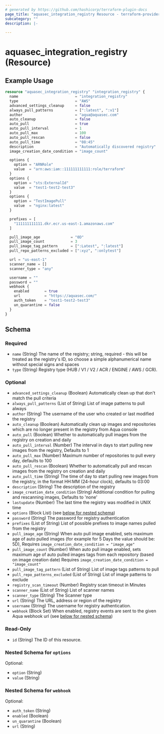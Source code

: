 ```yaml
---
# generated by https://github.com/hashicorp/terraform-plugin-docs
page_title: "aquasec_integration_registry Resource - terraform-provider-aquasec"
subcategory: ""
description: |-
  
---
```


# aquasec_integration_registry (Resource)



## Example Usage

```terraform
resource "aquasec_integration_registry" "integration_registry" {
  name                          = "integration_registry"
  type                          = "AWS"
  advanced_settings_cleanup     = false
  always_pull_patterns          = [":latest", ":v1"]
  author                        = "aqua@aquasec.com"
  auto_cleanup                  = false
  auto_pull                     = true
  auto_pull_interval            = 1
  auto_pull_max                 = 100
  auto_pull_rescan              = false
  auto_pull_time                = "08:45"
  description                   = "Automatically discovered registry"
  image_creation_date_condition = "image_count"

  options {
    option = "ARNRole"
    value  = "arn:aws:iam::111111111111:role/terraform"
  }
  options {
    option = "sts:ExternalId"
    value  = "test1-test2-test3"
  }
  options {
    option = "TestImagePull"
    value  = "nginx:latest"
  }

  prefixes = [
    "111111111111.dkr.ecr.us-east-1.amazonaws.com"
  ]

  pull_image_age              = "0D"
  pull_image_count            = 3
  pull_image_tag_pattern      = [":Latest", ":latest"]
  pull_repo_patterns_excluded = [":xyz", ":onlytest"]

  url = "us-east-1"
  scanner_name = []
  scanner_type = "any"

  username = ""
  password = ""
  webhook {
    enabled       = true
    url           = "https://aquasec.com/"
    auth_token    = "test1-test2-test3"
    un_quarantine = false
  }
}
```

<!-- schema generated by tfplugindocs -->
## Schema

### Required

- `name` (String) The name of the registry; string, required - this will be treated as the registry's ID, so choose a simple alphanumerical name without special signs and spaces
- `type` (String) Registry type (HUB / V1 / V2 / ACR / ENGINE / AWS / GCR).

### Optional

- `advanced_settings_cleanup` (Boolean) Automatically clean up that don't match the pull criteria
- `always_pull_patterns` (List of String) List of image patterns to pull always
- `author` (String) The username of the user who created or last modified the registry
- `auto_cleanup` (Boolean) Automatically clean up images and repositories which are no longer present in the registry from Aqua console
- `auto_pull` (Boolean) Whether to automatically pull images from the registry on creation and daily
- `auto_pull_interval` (Number) The interval in days to start pulling new images from the registry, Defaults to 1
- `auto_pull_max` (Number) Maximum number of repositories to pull every day, defaults to 100
- `auto_pull_rescan` (Boolean) Whether to automatically pull and rescan images from the registry on creation and daily
- `auto_pull_time` (String) The time of day to start pulling new images from the registry, in the format HH:MM (24-hour clock), defaults to 03:00
- `description` (String) The description of the registry
- `image_creation_date_condition` (String) Additional condition for pulling and rescanning images, Defaults to 'none'
- `lastupdate` (Number) The last time the registry was modified in UNIX time
- `options` (Block List) (see [below for nested schema](#nestedblock--options))
- `password` (String) The password for registry authentication
- `prefixes` (List of String) List of possible prefixes to image names pulled from the registry
- `pull_image_age` (String) When auto pull image enabled, sets maximum age of auto pulled images (for example for 5 Days the value should be: 5D), Requires `image_creation_date_condition = "image_age"`
- `pull_image_count` (Number) When auto pull image enabled, sets maximum age of auto pulled images tags from each repository (based on image creation date) Requires `image_creation_date_condition = "image_count"`
- `pull_image_tag_pattern` (List of String) List of image tags patterns to pull
- `pull_repo_patterns_excluded` (List of String) List of image patterns to exclude
- `registry_scan_timeout` (Number) Registry scan timeout in Minutes
- `scanner_name` (List of String) List of scanner names
- `scanner_type` (String) The Scanner type
- `url` (String) The URL, address or region of the registry
- `username` (String) The username for registry authentication.
- `webhook` (Block Set) When enabled, registry events are sent to the given Aqua webhook url (see [below for nested schema](#nestedblock--webhook))

### Read-Only

- `id` (String) The ID of this resource.

<a id="nestedblock--options"></a>
### Nested Schema for `options`

Optional:

- `option` (String)
- `value` (String)


<a id="nestedblock--webhook"></a>
### Nested Schema for `webhook`

Optional:

- `auth_token` (String)
- `enabled` (Boolean)
- `un_quarantine` (Boolean)
- `url` (String)
